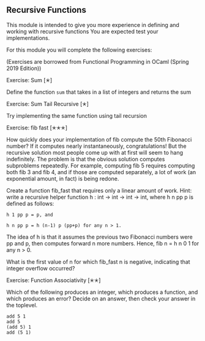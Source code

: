 ## Recursive Functions 

This module is intended to give you more experience in defining and working with recursive functions
You are expected test your implementations. 

For this module you will complete the following exercises:

(Exercises are borrowed from Functional Programming in OCaml (Spring 2019 Edition))

Exercise: Sum [✭]

Define the function `sum` that takes in a list of integers and returns the sum 

Exercise: Sum Tail Recursive [✭]

Try implementing the same function using tail recursion 

Exercise: fib fast [✭✭✭]

How quickly does your implementation of fib compute the 50th Fibonacci number? If it computes nearly instantaneously, congratulations! But the recursive solution most people come up with at first will seem to hang indefinitely. The problem is that the obvious solution computes subproblems repeatedly. For example, computing fib 5 requires computing both fib 3 and fib 4, and if those are computed separately, a lot of work (an exponential amount, in fact) is being redone.

Create a function fib_fast that requires only a linear amount of work. Hint: write a recursive helper function h : int -> int -> int -> int, where h n pp p is defined as follows:

    h 1 pp p = p, and

    h n pp p = h (n-1) p (pp+p) for any n > 1.

The idea of h is that it assumes the previous two Fibonacci numbers were pp and p, then computes forward n more numbers. Hence, fib n = h n 0 1 for any n > 0.

What is the first value of n for which fib_fast n is negative, indicating that integer overflow occurred?

Exercise: Function Associativity [✭✭]

Which of the following produces an integer, which produces a function, and which produces an error? Decide on an answer, then check your answer in the toplevel.

    add 5 1
    add 5
    (add 5) 1
    add (5 1)
